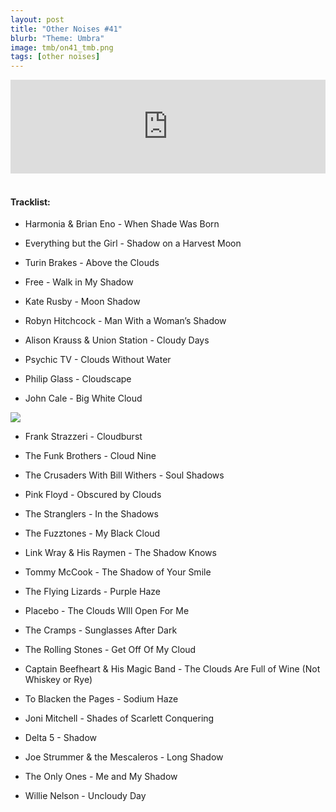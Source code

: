 ```yaml
---
layout: post
title: "Other Noises #41"
blurb: "Theme: Umbra"
image: tmb/on41_tmb.png
tags: [other noises]
---
```



<iframe scrolling="no" id="hearthis_at_track_3042938" width="100%" height="150" src="https://hearthis.at/embed/3042938/transparent_black/?hcolor=&color=&style=2&block_size=2&block_space=1&background=1&waveform=0&cover=0&autoplay=0&css=" frameborder="0" allowtransparency allow="autoplay"><p>Listen to <a href="https://hearthis.at/zerocc/2019-04-2520h59m46s/" target="_blank">Other Noises #41 (25/4/19) - UMBRA</a> <span>by</span><a href="https://hearthis.at/zerocc/" target="_blank" >Zero</a> <span>on</span> <a href="https://hearthis.at/" target="_blank">hearthis.at</a></p></iframe>
&nbsp;

#### Tracklist:

- Harmonia & Brian Eno - When Shade Was Born

- Everything but the Girl - Shadow on a Harvest Moon
- Turin Brakes - Above the Clouds
- Free - Walk in My Shadow

- Kate Rusby - Moon Shadow
- Robyn Hitchcock - Man With a Woman’s Shadow
- Alison Krauss & Union Station - Cloudy Days

- Psychic TV - Clouds Without Water
- Philip Glass - Cloudscape
- John Cale - Big White Cloud

![](https://lh3.googleusercontent.com/f_PvpOf3WUuw7ULXfcvyZffqNgwvCqHo1mD4kRmU5MhaVF-KtIfsL4GXTCfcW1g4P15L_h4-NFxThPBFwAWlbbd2uaX7CgoZHuf4P9O-EJGOn79Hhj66o8MzyXBOXI23BvVlxmKmI5DupBGhGmEuGiiuJ6UZ_Bj0D9nUe7uWjA_TbDcRtaRT2G3w3_a-fr_YGXbrCpF3TchcO_mJTiCDWe7ULKUmaLL4tI1CnWpuaQMvgUj7PWS9AHUI4lH8AT8Hvcm5BVjwMx5xB_UgG2VOuCjG-LhAnxO72M8ym2lFpsODw5rPCgAPEMSwdpXsxQsnPQR8ZLXdG53Gh-iE9GMJRi8GNj3eD6z2ff8KUfFtwRfGJFT4bWS6TQlMeWyd8MttI5CR6gDlwTDsK0bt_AP-FoO5u8ds4lUTU85CB3WxXH8LxK5M2sftf0ISK_SKZkG6FfkIyeEK62iZu--0u8XiYLquMkh_A4IXeklGWwqR2CQ4SqxoBZeusyJIqX1idq62aMosw7nG40nXuQ-e22yjsnGU_vkgGYyuyerHy6SrsKch7l22AUiFG1Ov4NvcY-aW1Gqi2SGrYtg4L-Tlq3OCXPRML6bODMidMDanTrijAUrrrzG0MjamANojPmrlxjzSw9_uYFKXGSOPCEZLi2nShR1m=w599-h571-no)

- Frank Strazzeri - Cloudburst
- The Funk Brothers - Cloud Nine
- The Crusaders With Bill Withers - Soul Shadows

- Pink Floyd - Obscured by Clouds
- The Stranglers - In the Shadows
- The Fuzztones - My Black Cloud

- Link Wray & His Raymen - The Shadow Knows
- Tommy McCook - The Shadow of Your Smile
- The Flying Lizards - Purple Haze

- Placebo - The Clouds WIll Open For Me
- The Cramps - Sunglasses After Dark
- The Rolling Stones - Get Off Of My Cloud

- Captain Beefheart & His Magic Band - The Clouds Are Full of Wine (Not Whiskey or Rye)
- To Blacken the Pages - Sodium Haze
- Joni Mitchell - Shades of Scarlett Conquering

- Delta 5 - Shadow
- Joe Strummer & the Mescaleros - Long Shadow
- The Only Ones - Me and My Shadow

- Willie Nelson - Uncloudy Day
